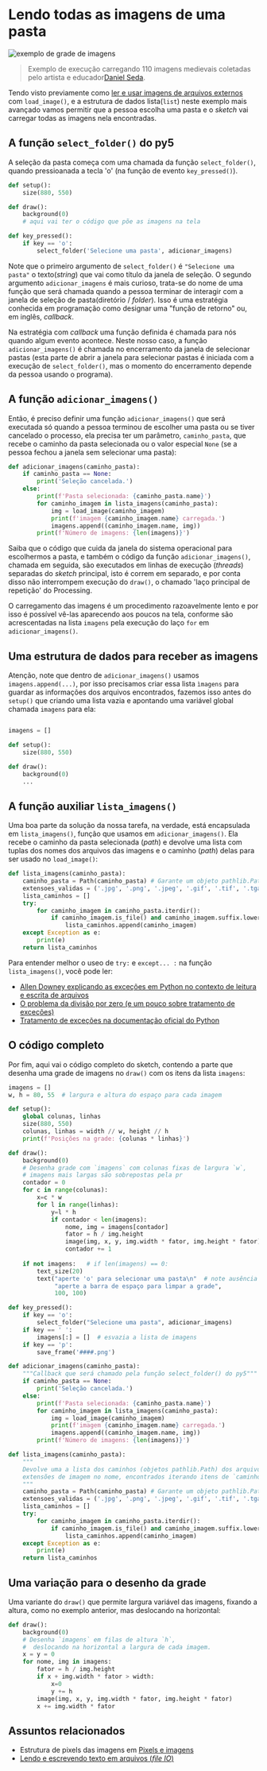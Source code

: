 
# Lendo todas as imagens de uma pasta

![exemplo de grade de imagens](https://raw.githubusercontent.com/villares/material-aulas/master/Processing-Python/assets/muitas_imagens.png)

> Exemplo de execução carregando 110 imagens medievais coletadas pelo artista e educador[Daniel Seda](https://www.danielseda.com/).

Tendo visto previamente como [ler e usar imagens de arquivos externos](imagens_externas.md) com `load_image()`, e a estrutura de dados lista(`list`) neste exemplo mais avançado vamos permitir que a pessoa escolha uma pasta e o *sketch* vai carregar todas as imagens nela encontradas.

## A função `select_folder()` do py5

A seleção da pasta começa com uma chamada da função `select_folder()`, quando pressioanada a tecla 'o' (na função de evento `key_pressed()`).

```python
def setup():
    size(880, 550)

def draw():
    background(0)
    # aqui vai ter o código que põe as imagens na tela

def key_pressed():
    if key == 'o':
        select_folder('Selecione uma pasta', adicionar_imagens)

```

Note que o primeiro argumento de `select_folder()` é `"Selecione uma pasta"` o texto(*string*) que vai como título da janela de seleção. O segundo argumento `adicionar_imagens` é mais curioso, trata-se do nome de uma função que será chamada quando a pessoa terminar de interagir com a janela de seleção de pasta(diretório / *folder*). Isso é uma estratégia conhecida em programação como designar uma "função de retorno" ou, em inglês, *callback*.

Na estratégia com *callback* uma função definida é chamada para nós quando algum evento acontece. Neste nosso caso, a função `adicionar_imagens()` é chamada no encerramento da janela de selecionar pastas (esta parte de abrir a janela para selecionar pastas é iniciada com a execução de `select_folder()`, mas o momento do encerramento depende da pessoa usando o programa).

## A função `adicionar_imagens()`

Então, é preciso definir uma função `adicionar_imagens()` que será executada só quando a pessoa terminou de escolher uma pasta ou se tiver cancelado o processo, ela precisa ter um parâmetro, `caminho_pasta`, que recebe o caminho da pasta selecionada ou o valor especial `None` (se a pessoa fechou a janela sem selecionar uma pasta):

```python
def adicionar_imagens(caminho_pasta):
    if caminho_pasta == None:
        print('Seleção cancelada.')
    else:
        print(f'Pasta selecionada: {caminho_pasta.name}')
        for caminho_imagem in lista_imagens(caminho_pasta):
            img = load_image(caminho_imagem)
            print(f'imagem {caminho_imagem.name} carregada.')
            imagens.append((caminho_imagem.name, img))
        print(f'Número de imagens: {len(imagens)}')
```

Saiba que o código que cuida da janela do sistema operacional para escolhermos a pasta, e também o código da função `adicionar_imagens()`, chamada em seguida, são executados em linhas de execução (*threads*) separadas do *sketch* principal, isto é correm em separado, e por conta disso não interrompem execução do `draw()`, o chamado 'laço principal de repetição' do Processing.

O carregamento das imagens é um procedimento razoavelmente lento e por isso é possível vê-las aparecendo aos poucos na tela, conforme são acrescentadas na lista `imagens` pela execução do laço `for` em `adicionar_imagens()`.

## Uma estrutura de dados para receber as imagens

Atenção, note que dentro de `adicionar_imagens()` usamos `imagens.append(...)`, por isso precisamos criar essa lista `ìmagens` para guardar as informações dos arquivos encontrados, fazemos isso antes do `setup()` que criando uma lista vazia e apontando uma variável global chamada `imagens` para ela:

```python

imagens = []

def setup():
    size(880, 550)

def draw():
    background(0)
    ...
```

## A função auxiliar `lista_imagens()`

Uma boa parte da solução da nossa tarefa, na verdade, está encapsulada em `lista_imagens()`, função que usamos em `adicionar_imagens()`. Ela recebe o caminho da pasta selecionada (*path*) e devolve uma lista com tuplas dos nomes dos arquivos das imagens e o caminho (*path*) delas para ser usado no `load_image()`:

```python
def lista_imagens(caminho_pasta):
    caminho_pasta = Path(caminho_pasta) # Garante um objeto pathlib.Path
    extensoes_validas = ('.jpg', '.png', '.jpeg', '.gif', '.tif', '.tga')
    lista_caminhos = []
    try:
        for caminho_imagem in caminho_pasta.iterdir():
            if caminho_imagem.is_file() and caminho_imagem.suffix.lower() in extensoes_validas:
                lista_caminhos.append(caminho_imagem)
    except Exception as e:
        print(e)
    return lista_caminhos
```

Para entender melhor o useo de `try:` e  `except... :` na função `lista_imagens()`, você pode ler:
- [Allen Downey explicando as exceções em Python no contexto de leitura e escrita de arquivos](https://penseallen.github.io/PensePython2e/14-arquivos.html#145---captura-de-exceções)
- [O problema da divisão por zero (e um pouco sobre tratamento de exceções)](https://abav.lugaralgum.com/material-aulas/Processing-Python-py5/divisao.html)
- [Tratamento de exceções na documentação oficial do Python](http://turing.com.br/pydoc/3.10/tutorial/errors.html#excecoes) 

## O código completo

Por fim, aqui vai o código completo do sketch, contendo a parte que desenha uma grade de imagens no `draw()` com os itens da lista `imagens`:

```python
imagens = []
w, h = 80, 55  # largura e altura do espaço para cada imagem

def setup():
    global colunas, linhas
    size(880, 550)
    colunas, linhas = width // w, height // h
    print(f'Posições na grade: {colunas * linhas}')

def draw():
    background(0)
    # Desenha grade com `imagens` com colunas fixas de largura `w`,
    # imagens mais largas são sobrepostas pela pr
    contador = 0
    for c in range(colunas):
        x=c * w
        for l in range(linhas):
            y=l * h
            if contador < len(imagens):
                nome, img = imagens[contador]
                fator = h / img.height
                image(img, x, y, img.width * fator, img.height * fator)
                contador += 1
                
    if not imagens:   # if len(imagens) == 0:
        text_size(20)
        text("aperte 'o' para selecionar uma pasta\n"  # note ausência da vírgula aqui
             "aperte a barra de espaço para limpar a grade",
             100, 100)

def key_pressed():
    if key == 'o':
        select_folder("Selecione uma pasta", adicionar_imagens)
    if key == ' ':
        imagens[:] = []  # esvazia a lista de imagens
    if key == 'p':
        save_frame('####.png')

def adicionar_imagens(caminho_pasta):
    """Callback que será chamado pela função select_folder() do py5"""
    if caminho_pasta == None:
        print('Seleção cancelada.')
    else:
        print(f'Pasta selecionada: {caminho_pasta.name}')
        for caminho_imagem in lista_imagens(caminho_pasta):
            img = load_image(caminho_imagem)
            print(f'imagem {caminho_imagem.name} carregada.')
            imagens.append((caminho_imagem.name, img))
        print(f'Número de imagens: {len(imagens)}')

def lista_imagens(caminho_pasta):
    """
    Devolve uma a lista dos caminhos (objetos pathlib.Path) dos arquivos com 
    extensões de imagem no nome, encontrados iterando itens de `caminho_pasta`.
    """
    caminho_pasta = Path(caminho_pasta) # Garante um objeto pathlib.Path
    extensoes_validas = ('.jpg', '.png', '.jpeg', '.gif', '.tif', '.tga')
    lista_caminhos = []
    try:
        for caminho_imagem in caminho_pasta.iterdir():
            if caminho_imagem.is_file() and caminho_imagem.suffix.lower() in extensoes_validas:
                lista_caminhos.append(caminho_imagem)
    except Exception as e:
        print(e)
    return lista_caminhos
```

## Uma variação para o desenho da grade

Uma variante do `draw()` que permite largura variável das imagens, fixando a altura, como no exemplo anterior, mas deslocando na horizontal:

```python
def draw():
    background(0)
    # Desenha `imagens` em filas de altura `h`,
    #  deslocando na horizontal a largura de cada imagem.
    x = y = 0
    for nome, img in imagens:
        fator = h / img.height
        if x + img.width * fator > width:
            x=0
            y += h
        image(img, x, y, img.width * fator, img.height * fator)
        x += img.width * fator
```

## Assuntos relacionados

- Estrutura de pixels das imagens em [Pixels e imagens](pixels.md)
- [Lendo e escrevendo texto em arquivos (*file IO*)](file_IO.md)
